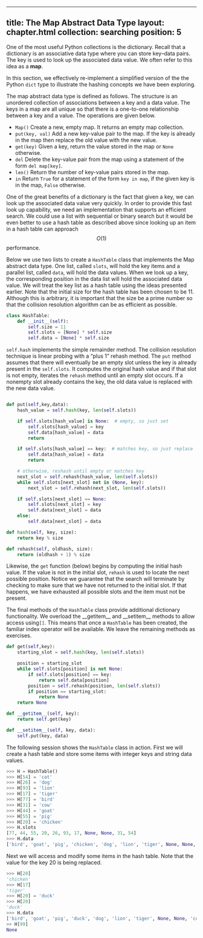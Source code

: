 ---
title: The Map Abstract Data Type
layout: chapter.html
collection: searching
position: 5
--

One of the most useful Python collections is the dictionary. Recall that
a dictionary is an associative data type where you can store key–data
pairs. The key is used to look up the associated data value. We often
refer to this idea as a **map**.

In this section, we effectively re-implement a simplified version of the the Python `dict` type to illustrate the hashing concepts we have been exploring.

The map abstract data type is defined as follows. The structure is an
unordered collection of associations between a key and a data value. The
keys in a map are all unique so that there is a one-to-one relationship
between a key and a value. The operations are given below.

-   `Map()` Create a new, empty map. It returns an empty map collection.
-   `put(key, val)` Add a new key-value pair to the map. If the key is
    already in the map then replace the old value with the new value.
-   `get(key)` Given a key, return the value stored in the map or
    `None` otherwise.
-   `del` Delete the key-value pair from the map using a statement of
    the form `del map[key]`.
-   `len()` Return the number of key-value pairs stored in the map.
-   `in` Return `True` for a statement of the form `key in map`, if the
    given key is in the map, `False` otherwise.

One of the great benefits of a dictionary is the fact that given a key,
we can look up the associated data value very quickly. In order to
provide this fast look up capability, we need an implementation that
supports an efficient search. We could use a list with sequential or
binary search but it would be even better to use a hash table as
described above since looking up an item in a hash table can approach
$$O(1)$$ performance.

Below we use two lists to
create a `HashTable` class that implements the Map abstract data type.
One list, called `slots`, will hold the key items and a parallel list,
called `data`, will hold the data values. When we look up a key, the
corresponding position in the data list will hold the associated data
value. We will treat the key list as a hash table using the ideas
presented earlier. Note that the initial size for the hash table has
been chosen to be 11. Although this is arbitrary, it is important that
the size be a prime number so that the collision resolution algorithm
can be as efficient as possible.

```python
class HashTable:
    def __init__(self):
        self.size = 11
        self.slots = [None] * self.size
        self.data = [None] * self.size
```

`self.hash` implements the simple remainder method. The collision
resolution technique is linear probing with a “plus 1” rehash method.
The `put` method
assumes that there will eventually be an empty slot unless the key is
already present in the `self.slots`. It computes the original hash value
and if that slot is not empty, iterates the `rehash` method until an
empty slot occurs. If a nonempty slot already contains the key, the old
data value is replaced with the new data value.

```python

def put(self,key,data):
    hash_value = self.hash(key, len(self.slots))

    if self.slots[hash_value] is None:  # empty, so just set
        self.slots[hash_value] = key
        self.data[hash_value] = data
        return

    if self.slots[hash_value] == key:  # matches key, so just replace
        self.data[hash_value] = data
        return

    # otherwise, reshash until empty or matches key
    next_slot = self.rehash(hash_value, len(self.slots))
    while self.slots[next_slot] not in (None, key):
        next_slot = self.rehash(next_slot, len(self.slots))

    if self.slots[next_slot] == None:
        self.slots[next_slot] = key
        self.data[next_slot] = data
    else:
        self.data[next_slot] = data

def hash(self, key, size):
    return key % size

def rehash(self, oldhash, size):
    return (oldhash + 1) % size
```

Likewise, the `get` function (below) begins by computing the
initial hash value. If the value is not in the initial slot, `rehash` is
used to locate the next possible position. Notice we
guarantee that the search will terminate by checking to make sure that
we have not returned to the initial slot. If that happens, we have
exhausted all possible slots and the item must not be present.

The final methods of the `HashTable` class provide additional dictionary
functionality. We overload the \_\_getitem\_\_ and \_\_setitem\_\_
methods to allow access using`[]`. This means that once a `HashTable`
has been created, the familiar index operator will be available. We
leave the remaining methods as exercises.


```python
def get(self,key):
    starting_slot = self.hash(key, len(self.slots))

    position = starting_slot
    while self.slots[position] is not None:
        if self.slots[position] == key:
            return self.data[position]
        position = self.rehash(position, len(self.slots))
        if position == starting_slot:
            return None
    return None

def __getitem__(self, key):
    return self.get(key)

def __setitem__(self, key, data):
    self.put(key, data)
```

The following session shows the `HashTable` class in action. First we
will create a hash table and store some items with integer keys and
string data values.

```python
>>> H = HashTable()
>>> H[54] = 'cat'
>>> H[26] = 'dog'
>>> H[93] = 'lion'
>>> H[17] = 'tiger'
>>> H[77] = 'bird'
>>> H[31] = 'cow'
>>> H[44] = 'goat'
>>> H[55] = 'pig'
>>> H[20] = 'chicken'
>>> H.slots
[77, 44, 55, 20, 26, 93, 17, None, None, 31, 54]
>>> H.data
['bird', 'goat', 'pig', 'chicken', 'dog', 'lion', 'tiger', None, None, 'cow', 'cat']
```

Next we will access and modify some items in the hash table. Note that
the value for the key 20 is being replaced.

```python
>>> H[20]
'chicken'
>>> H[17]
'tiger'
>>> H[20] = 'duck'
>>> H[20]
'duck'
>>> H.data
['bird', 'goat', 'pig', 'duck', 'dog', 'lion', 'tiger', None, None, 'cow', 'cat']
>> H[99]
None
```
